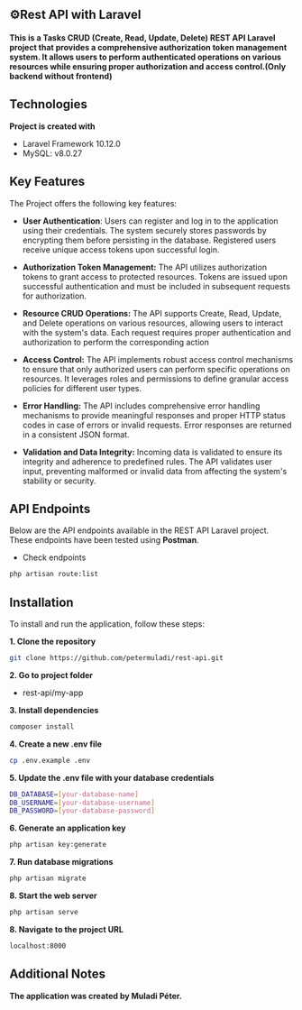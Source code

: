 ## ⚙Rest API with Laravel

#### This is a Tasks CRUD (Create, Read, Update, Delete) REST API Laravel project that provides a comprehensive authorization token management system. It allows users to perform authenticated operations on various resources while ensuring proper authorization and access control.(Only backend without frontend)

## Technologies

**Project is created with**

- Laravel Framework 10.12.0
- MySQL: v8.0.27


## Key Features

The Project offers the following key features:

- **User Authentication**: Users can register and log in to the application using their credentials. The system securely stores passwords by encrypting them before persisting in the database. Registered users receive unique access tokens upon successful login.

- **Authorization Token Management:** The API utilizes authorization tokens to grant access to protected resources. Tokens are issued upon successful authentication and must be included in subsequent requests for authorization.

- **Resource CRUD Operations:** The API supports Create, Read, Update, and Delete operations on various resources, allowing users to interact with the system's data. Each request requires proper authentication and authorization to perform the corresponding action

- **Access Control:** The API implements robust access control mechanisms to ensure that only authorized users can perform specific operations on resources. It leverages roles and permissions to define granular access policies for different user types.

- **Error Handling:** The API includes comprehensive error handling mechanisms to provide meaningful responses and proper HTTP status codes in case of errors or invalid requests. Error responses are returned in a consistent JSON format.

- **Validation and Data Integrity:** Incoming data is validated to ensure its integrity and adherence to predefined rules. The API validates user input, preventing malformed or invalid data from affecting the system's stability or security.

## API Endpoints 
Below are the API endpoints available in the REST API Laravel project. These endpoints have been tested using **Postman**.

- Check endpoints 
```bash
php artisan route:list
```


## Installation

To install and run the application, follow these steps:

**1. Clone the repository**

```bash
git clone https://github.com/petermuladi/rest-api.git
```

**2. Go to project folder**

- rest-api/my-app

**3. Install dependencies**

```bash
composer install
```

**4. Create a new .env file**

```bash
cp .env.example .env
```

**5. Update the .env file with your database credentials**

```bash
DB_DATABASE=[your-database-name]
DB_USERNAME=[your-database-username]
DB_PASSWORD=[your-database-password]
```

**6. Generate an application key**

```bash
php artisan key:generate
```

**7. Run database migrations**

```bash
php artisan migrate
```

**8. Start the web server**

```bash
php artisan serve
```

**8. Navigate to the project URL**

```bash
localhost:8000
```

## Additional Notes
**The application was created by Muladi Péter.**
